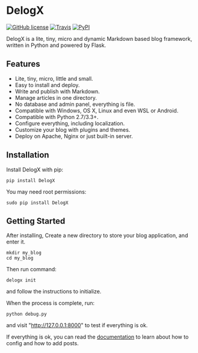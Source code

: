 # DelogX

[![GitHub license](https://img.shields.io/badge/license-Apache%202-blue.svg?style=flat-square)](https://raw.githubusercontent.com/deluxghost/DelogX/master/LICENSE)
[![Travis](https://img.shields.io/travis/rust-lang/rust.svg?style=flat-square)](https://travis-ci.org/deluxghost/DelogX/)
[![PyPI](https://img.shields.io/pypi/dm/Django.svg?style=flat-square)](https://pypi.python.org/pypi/DelogX)

DelogX is a lite, tiny, micro and dynamic Markdown based blog framework, written in Python and powered by Flask.

## Features

* Lite, tiny, micro, little and small.
* Easy to install and deploy.
* Write and publish with Markdown.
* Manage articles in one directory.
* No database and admin panel, everything is file.
* Compatible with Windows, OS X, Linux and even WSL or Android.
* Compatible with Python 2.7/3.3+.
* Configure everything, including localization.
* Customize your blog with plugins and themes.
* Deploy on Apache, Nginx or just built-in server.

## Installation

Install DelogX with pip:

```shell
pip install DelogX
```

You may need root permissions:

```shell
sudo pip install DelogX
```

## Getting Started

After installing, Create a new directory to store your blog application, and enter it.

```shell
mkdir my_blog
cd my_blog
```

Then run command:

```shell
delogx init
```

and follow the instructions to initialize.

When the process is complete, run:

```shell
python debug.py
```

and visit "http://127.0.0.1:8000" to test if everything is ok.

If everything is ok, you can read the [documentation] to learn about how to config and how to add posts.

[documentation]: https://github.com/deluxghost/DelogX/wiki
